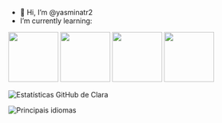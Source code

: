 - 👋 Hi, I’m @yasminatr2
-  I’m currently learning:

  <img src="https://cdn.jsdelivr.net/gh/devicons/devicon/icons/c/c-original.svg" width=100 /> <img src="https://cdn.jsdelivr.net/gh/devicons/devicon/icons/html5/html5-original.svg" width=100 /> <img src="https://cdn.jsdelivr.net/gh/devicons/devicon/icons/css3/css3-original.svg" width=100/> <img src="https://cdn.jsdelivr.net/gh/devicons/devicon/icons/javascript/javascript-original.svg" width=100/>
          
          

          

![ Estatísticas GitHub de Clara ](https://github-readme-stats.vercel.app/api?username=yasminatr2&show_icons=true&theme=midnight-purple)

![ Principais idiomas ](https://github-readme-stats.vercel.app/api/top-langs/?username=yasminatr2&layout=compact&theme=midnight-purple)
